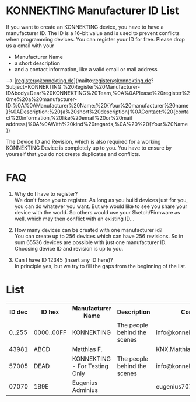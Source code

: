 # KONNEKTING Manufacturer ID List

If you want to create an KONNEKTING device, you have to have a manufacturer ID. The ID is a 16-bit value and is used to prevent conflicts when programming devices.
You can register your ID for free. Please drop us a email with your 
* Manufacturer Name
* a short description
* and a contact information, like a valid email or mail address

--&gt; [register@konnekting.de](mailto:register@konnekting.de?Subject=KONNEKTING:%20Register%20Manufacturer-ID&body=Dear%20KONNEKTING%20Team,%0A%0APlease%20register%20me%20a%20manufacturer-ID:%0A%0AManufacturer%20Name:%20{Your%20manufacturer%20name}%0ADescription:%20{a%20short%20description}%0AContact:%20{contact%20information,%20like%20email%20or%20mail address}%0A%0AWith%20kind%20regards,%0A%20%20{Your%20Name})

The Device ID and Revision, which is also required for a working KONNEKTING Device is completely up to you. You have to ensure by yourself that you do not create duplicates and conflicts.

# FAQ

1. Why do I have to register?  
We don't force you to register. As long as you build devices just for you, you can do whatever you want. But we would like to see you share your device with the world. So others would use your Sketch/Firmware as well, which may then conflict with an existing ID...

2. How many devices can be created with one manufacturer id?  
You can create up to 256 devices which can have 256 revisions. So in sum 65536 devices are possible with just one manufacturer ID. Choosing device ID and revision is up to you.

3. Can I have ID 12345 (insert any ID here)?  
In principle yes, but we try to fill the gaps from the beginning of the list. 

# List

<table>
  <tr>
    <th>ID dec</th>
    <th>ID hex</th>
    <th>Manufacturer Name</th>
    <th>Description</th>
    <th>Contact</th>
    <th>Date</th>
  </tr>
  
  <!-- ### 0..255 ### --->
  <tr>
    <td>0..255</td>
    <td>0000..00FF</td>
    <td>KONNEKTING</td>
    <td>The people behind the scenes</td>
    <td>info@konnekting.de</td>
    <td>01.01.2016</td>
  </tr>
  
  <!-- ### 43981 ### --->
  <tr>
    <td>43981</td>
    <td>ABCD</td>
    <td>Matthias F.</td>
    <td></td>
    <td>KNX.Matthias[a]gmx.de</td>
    <td>15.02.2016</td>
  </tr>  
  
  <!-- ### 57005 ### --->
  <tr>
    <td>57005</td>
    <td>DEAD</td>
    <td>KONNEKTING - For Testing Only</td>
    <td>The people behind the scenes</td>
    <td>info@konnekting.de</td>
    <td>01.01.2016</td>
  </tr>
  
  <!-- ### 07070 ### --->
  <tr>
    <td>07070</td>
    <td>1B9E</td>
    <td>Eugenius Adminius</td>
    <td></td>
    <td>eugenius707[a]gmail.com</td>
    <td>12.02.2016</td>
  </tr>  
  
</table>
